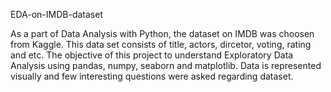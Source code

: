 EDA-on-IMDB-dataset

As a part of Data Analysis with Python, the dataset on IMDB was choosen from Kaggle. This data set consists of title, actors, dircetor, voting, rating and etc. The objective of this project to understand Exploratory Data Analysis using pandas, numpy, seaborn and matplotlib. Data is represented visually and few interesting questions were asked regarding dataset.
